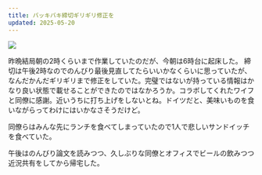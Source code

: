 ```yaml
---
title: バッキバキ締切ギリギリ修正を
updated: 2025-05-20
---
```

![](https://i.imgur.com/E8gMUXt.jpeg)

昨晩結局朝の2時くらいまで作業していたのだが、今朝は6時台に起床した。
締切は午後2時なのでのんびり最後見直してたらいいかなくらいに思っていたが、なんだかんだギリギリまで修正をしていた。完璧ではないが持っている情報はかなり良い状態で載せることができたのではなかろうか。コラボしてくれたワイフと同僚に感謝。近いうちに打ち上げをしないとね。ドイツだと、美味いものを食いながらってわけにはいかなさそうだけど。

同僚らはみんな先にランチを食べてしまっていたので1人で悲しいサンドイッチを食べていた。

午後はのんびり論文を読みつつ、久しぶりな同僚とオフィスでビールの飲みつつ近況共有をしてから帰宅した。